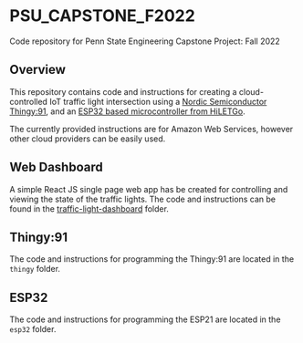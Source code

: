 # PSU_CAPSTONE_F2022
Code repository for Penn State Engineering Capstone Project: Fall 2022

## Overview
This repository contains code and instructions for creating a cloud-controlled IoT traffic light intersection using a [Nordic Semiconductor Thingy:91](https://www.nordicsemi.com/Products/Development-hardware/Nordic-Thingy-91), and an [ESP32 based microcontroller from HiLETGo](https://www.amazon.com/HiLetgo-ESP-WROOM-32-Development-Microcontroller-Integrated/dp/B0718T232Z).

The currently provided instructions are for Amazon Web Services, however other cloud providers can be easily used.

## Web Dashboard
A simple React JS single page web app has be created for controlling and viewing the state of the traffic lights.
The code and instructions can be found in the [traffic-light-dashboard](traffic-light-dashboard) folder.

## Thingy:91
The code and instructions for programming the Thingy:91 are located in the `thingy` folder.

## ESP32
The code and instructions for programming the ESP21 are located in the `esp32` folder.
